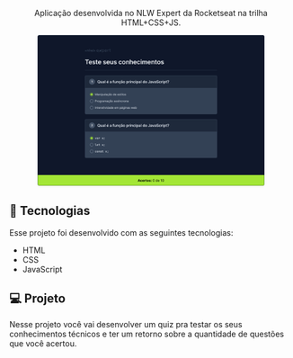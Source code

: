 <p align="center">
Aplicação desenvolvida no NLW Expert da Rocketseat na trilha HTML+CSS+JS.
</p>

<p align="center">
  <img alt="Preview do projeto desenvolvido." src="./preview.png" width="80%">
</p>


## 🚀 Tecnologias

Esse projeto foi desenvolvido com as seguintes tecnologias:

- HTML
- CSS
- JavaScript


## 💻 Projeto

Nesse projeto você vai desenvolver um quiz pra testar os seus conhecimentos técnicos e ter um retorno sobre a quantidade de questões que você acertou.
